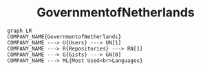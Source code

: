 <h1 align="center">GovernmentofNetherlands</h1>

```mermaid
graph LR
COMPANY_NAME{GovernmentofNetherlands}
COMPANY_NAME ---> U{Users} ---> UN[1]
COMPANY_NAME ---> R{Repositories} ---> RN[1]
COMPANY_NAME ---> G{Gists} ---> GN[0]
COMPANY_NAME ---> ML{Most Used<br>Languages}
```
